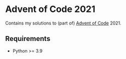 # Advent of Code 2021

Contains my solutions to (part of) [Advent of Code](https://adventofcode.com/) 2021.

## Requirements

- Python >= 3.9
